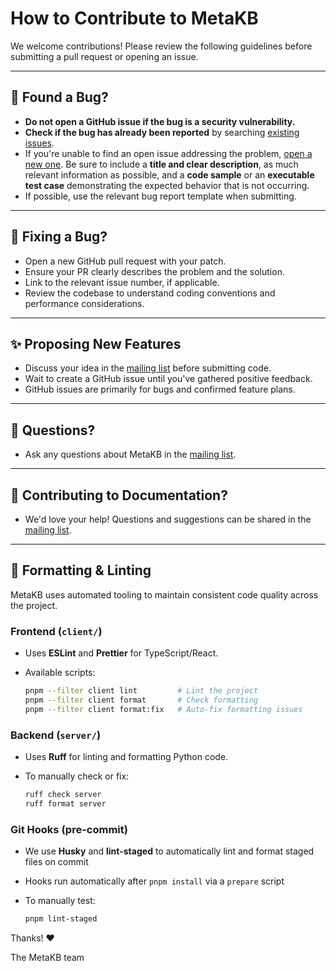 # How to Contribute to MetaKB

We welcome contributions! Please review the following guidelines before submitting a pull request or opening an issue.

---

## 🐛 Found a Bug?

- **Do not open a GitHub issue if the bug is a security vulnerability.**
- **Check if the bug has already been reported** by searching [existing issues](https://github.com/cancervariants/metakb/issues).
- If you're unable to find an open issue addressing the problem, [open a new one](https://github.com/cancervariants/metakb/issues/new?template=bug-report.yaml). Be sure to include a **title and clear description**, as much relevant information as possible, and a **code sample** or an **executable test case** demonstrating the expected behavior that is not occurring.
- If possible, use the relevant bug report template when submitting.

---

## 🔧 Fixing a Bug?

- Open a new GitHub pull request with your patch.
- Ensure your PR clearly describes the problem and the solution.
- Link to the relevant issue number, if applicable.
- Review the codebase to understand coding conventions and performance considerations.

---

## ✨ Proposing New Features

- Discuss your idea in the [mailing list](todo) before submitting code.
- Wait to create a GitHub issue until you've gathered positive feedback.
- GitHub issues are primarily for bugs and confirmed feature plans.

---

## 💬 Questions?

- Ask any questions about MetaKB in the [mailing list](todo).

---

## 📝 Contributing to Documentation?

- We'd love your help! Questions and suggestions can be shared in the [mailing list](todo).

---

## 🧹 Formatting & Linting

MetaKB uses automated tooling to maintain consistent code quality across the project.

### Frontend (`client/`)

- Uses **ESLint** and **Prettier** for TypeScript/React.
- Available scripts:

  ```bash
  pnpm --filter client lint         # Lint the project
  pnpm --filter client format       # Check formatting
  pnpm --filter client format:fix   # Auto-fix formatting issues
  ```

### Backend (`server/`)

- Uses **Ruff** for linting and formatting Python code.
- To manually check or fix:

  ```bash
  ruff check server
  ruff format server
  ```

### Git Hooks (pre-commit)

- We use **Husky** and **lint-staged** to automatically lint and format staged files on commit
- Hooks run automatically after `pnpm install` via a `prepare` script
- To manually test:

  ```bash
  pnpm lint-staged
  ```

Thanks! ❤️

The MetaKB team
